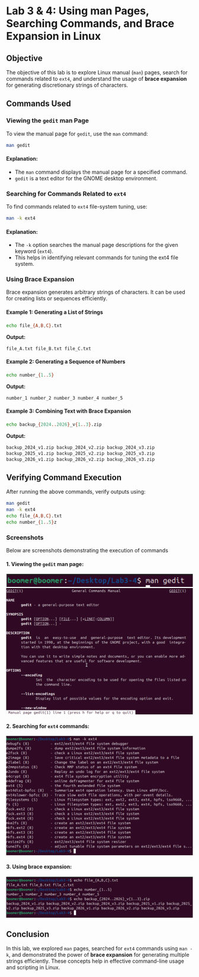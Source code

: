 # Lab 3 & 4: Using man Pages, Searching Commands, and Brace Expansion in Linux

## Objective
The objective of this lab is to explore Linux manual (`man`) pages, search for commands related to `ext4`, and understand the usage of **brace expansion** for generating discretionary strings of characters.

## Commands Used

### Viewing the `gedit` man Page
To view the manual page for `gedit`, use the `man` command:
```bash
man gedit
```
#### Explanation:
- The `man` command displays the manual page for a specified command.
- `gedit` is a text editor for the GNOME desktop environment.

### Searching for Commands Related to `ext4`
To find commands related to `ext4` file-system tuning, use:
```bash
man -k ext4
```
#### Explanation:
- The `-k` option searches the manual page descriptions for the given keyword (`ext4`).
- This helps in identifying relevant commands for tuning the ext4 file system.

### Using Brace Expansion
Brace expansion generates arbitrary strings of characters. It can be used for creating lists or sequences efficiently.

#### Example 1: Generating a List of Strings
```bash
echo file_{A,B,C}.txt
```
**Output:**
```
file_A.txt file_B.txt file_C.txt
```

#### Example 2: Generating a Sequence of Numbers
```bash
echo number_{1..5}
```
**Output:**
```
number_1 number_2 number_3 number_4 number_5
```

#### Example 3: Combining Text with Brace Expansion
```bash
echo backup_{2024..2026}_v{1..3}.zip
```
**Output:**
```
backup_2024_v1.zip backup_2024_v2.zip backup_2024_v3.zip backup_2025_v1.zip backup_2025_v2.zip backup_2025_v3.zip backup_2026_v1.zip backup_2026_v2.zip backup_2026_v3.zip
```

## Verifying Command Execution
After running the above commands, verify outputs using:
```bash
man gedit
man -k ext4
echo file_{A,B,C}.txt
echo number_{1..5}z
```

### Screenshots
Below are screenshots demonstrating the execution of commands

#### 1. Viewing the `gedit` man page:
![gedit man page](screenshots/mangedit.png)
![gedit man page](screenshots/gedit_man.png)

#### 2. Searching for `ext4` commands:
![Searching ext4](screenshots/search_ext4.png)

#### 3. Using brace expansion:
![Brace Expansion](screenshots/brace_expansion.png)

## Conclusion
In this lab, we explored `man` pages, searched for `ext4` commands using `man -k`, and demonstrated the power of **brace expansion** for generating multiple strings efficiently. These concepts help in effective command-line usage and scripting in Linux.

